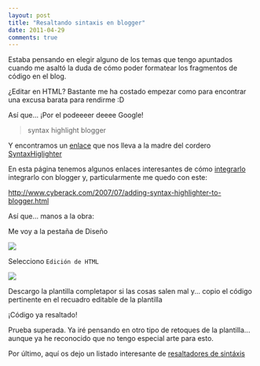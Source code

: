 ```yaml
---
layout: post
title: "Resaltando sintaxis en blogger"
date: 2011-04-29
comments: true
---
```

Estaba pensando en elegir alguno de los temas que tengo apuntados cuando me asaltó la duda de cómo poder formatear los fragmentos de código en el blog.

¿Editar en HTML? Bastante me ha costado empezar como para encontrar una excusa barata para rendirme :D

Así que... ¡Por el podeeeer deeee Google!

> syntax highlight blogger

Y encontramos un [enlace](http://heisencoder.net/2009/01/adding-syntax-highlighting-to-blogger.html") que nos lleva a la madre del cordero [SyntaxHiglighter](http://alexgorbatchev.com/SyntaxHighlighter/)

En esta página tenemos algunos enlaces interesantes de cómo [integrarlo](http://alexgorbatchev.com/SyntaxHighlighter/integration.html) integrarlo con blogger y, particularmente me quedo con este:

http://www.cyberack.com/2007/07/adding-syntax-highlighter-to-blogger.html

Así que... manos a la obra:

<!-- more -->

Me voy a la pestaña de Diseño

![](http://1.bp.blogspot.com/-u-qu8UMSu6E/Tbk_X5wltXI/AAAAAAAAAQk/IQWr2_4miLQ/s1600/Pesta%25C3%25B1a_Dise%25C3%25B1or.png)

Selecciono <code>Edición de HTML</code>

![](http://1.bp.blogspot.com/-J-MvbnfCKU0/Tbk_amUtD_I/AAAAAAAAAQo/er59b0AV1Fk/s1600/Edicion_HTML.png)

Descargo la plantilla completapor si las cosas salen mal y... copio el código pertinente en el recuadro editable de la plantilla

[](http://4.bp.blogspot.com/-UXyi8eRX9HE/TblBGj8P-HI/AAAAAAAAARI/09Hf70AYQ9w/s1600/Editar_Plantilla.png)

¡Código ya resaltado!

Prueba superada. Ya iré pensando en otro tipo de retoques de la plantilla... aunque ya he reconocido que no tengo especial arte para esto.

Por último, aquí os dejo un listado interesante de [resaltadores de sintáxis](http://www.elwebmaster.com/general/los-mejores-resaltadores-de-sintaxis-de-codigo-para-tu-web)
